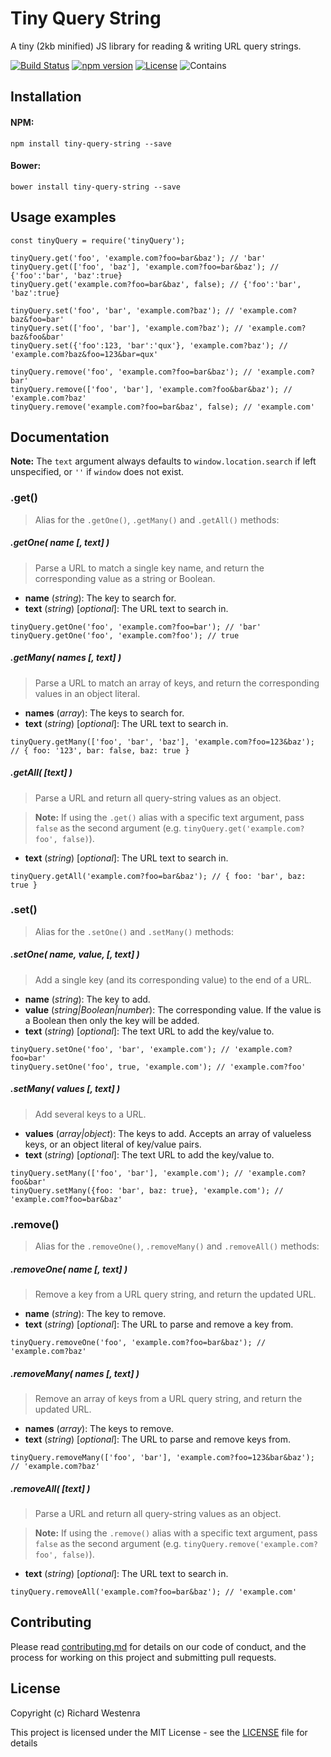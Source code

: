 # Tiny Query String

A tiny (2kb minified) JS library for reading & writing URL query strings.

[![Build Status](https://travis-ci.org/richardwestenra/tiny-query-string.svg?branch=master)](https://travis-ci.org/richardwestenra/tiny-query-string)
[![npm version](https://badge.fury.io/js/tiny-query-string.svg)](https://www.npmjs.com/package/tiny-query-string)
[![License](https://img.shields.io/badge/license-MIT%20License-blue.svg)](https://opensource.org/licenses/MIT)
![Contains](https://img.shields.io/badge/contains-badges-orange.svg)

## Installation

#### NPM:
```
npm install tiny-query-string --save
```

#### Bower:
```
bower install tiny-query-string --save
```

## Usage examples
```
const tinyQuery = require('tinyQuery');

tinyQuery.get('foo', 'example.com?foo=bar&baz'); // 'bar'
tinyQuery.get(['foo', 'baz'], 'example.com?foo=bar&baz'); // {'foo':'bar', 'baz':true}
tinyQuery.get('example.com?foo=bar&baz', false); // {'foo':'bar', 'baz':true}

tinyQuery.set('foo', 'bar', 'example.com?baz'); // 'example.com?baz&foo=bar'
tinyQuery.set(['foo', 'bar'], 'example.com?baz'); // 'example.com?baz&foo&bar'
tinyQuery.set({'foo':123, 'bar':'qux'}, 'example.com?baz'); // 'example.com?baz&foo=123&bar=qux'

tinyQuery.remove('foo', 'example.com?foo=bar&baz'); // 'example.com?bar'
tinyQuery.remove(['foo', 'bar'], 'example.com?foo&bar&baz'); // 'example.com?baz'
tinyQuery.remove('example.com?foo=bar&baz', false); // 'example.com'
```

## Documentation

**Note:** The `text` argument always defaults to `window.location.search` if left unspecified, or `''` if `window` does not exist.

### .get()
> Alias for the `.getOne()`, `.getMany()` and `.getAll()` methods:

##### .getOne( name [, text] )
> Parse a URL to match a single key name, and return the corresponding value as a string or Boolean.

- **name** (_string_): The key to search for.
- **text** (_string_) [_optional_]: The URL text to search in.
```
tinyQuery.getOne('foo', 'example.com?foo=bar'); // 'bar'
tinyQuery.getOne('foo', 'example.com?foo'); // true
```

##### .getMany( names [, text] )
> Parse a URL to match an array of keys, and return the corresponding values in an object literal.

- **names** (_array_): The keys to search for.
- **text** (_string_) [_optional_]: The URL text to search in.
```
tinyQuery.getMany(['foo', 'bar', 'baz'], 'example.com?foo=123&baz'); // { foo: '123', bar: false, baz: true }
```

##### .getAll( [text] )
> Parse a URL and return all query-string values as an object.

> **Note:** If using the `.get()` alias with a specific text argument, pass `false` as the second argument (e.g. `tinyQuery.get('example.com?foo', false)`).

- **text** (_string_) [_optional_]: The URL text to search in.
```
tinyQuery.getAll('example.com?foo=bar&baz'); // { foo: 'bar', baz: true }
```

### .set()
> Alias for the `.setOne()` and `.setMany()` methods:

##### .setOne( name, value, [, text] )
> Add a single key (and its corresponding value) to the end of a URL.

- **name** (_string_): The key to add.
- **value** (_string|Boolean|number_): The corresponding value. If the value is a Boolean then only the key will be added.
- **text** (_string_) [_optional_]: The text URL to add the key/value to.
```
tinyQuery.setOne('foo', 'bar', 'example.com'); // 'example.com?foo=bar'
tinyQuery.setOne('foo', true, 'example.com'); // 'example.com?foo'
```

##### .setMany( values [, text] )
> Add several keys to a URL.

- **values** (_array|object_): The keys to add. Accepts an array of valueless keys, or an object literal of key/value pairs.
- **text** (_string_) [_optional_]: The text URL to add the key/value to.
```
tinyQuery.setMany(['foo', 'bar'], 'example.com'); // 'example.com?foo&bar'
tinyQuery.setMany({foo: 'bar', baz: true}, 'example.com'); // 'example.com?foo=bar&baz'
```

### .remove()
> Alias for the `.removeOne()`, `.removeMany()` and `.removeAll()` methods:


##### .removeOne( name [, text] )
> Remove a key from a URL query string, and return the updated URL.

- **name** (_string_): The key to remove.
- **text** (_string_) [_optional_]: The URL to parse and remove a key from.
```
tinyQuery.removeOne('foo', 'example.com?foo=bar&baz'); // 'example.com?baz'
```

##### .removeMany( names [, text] )
> Remove an array of keys from a URL query string, and return the updated URL.

- **names** (_array_): The keys to remove.
- **text** (_string_) [_optional_]: The URL to parse and remove keys from.
```
tinyQuery.removeMany(['foo', 'bar'], 'example.com?foo=123&bar&baz'); // 'example.com?baz'
```

##### .removeAll( [text] )
> Parse a URL and return all query-string values as an object.

> **Note:** If using the `.remove()` alias with a specific text argument, pass `false` as the second argument (e.g. `tinyQuery.remove('example.com?foo', false)`).

- **text** (_string_) [_optional_]: The URL text to search in.
```
tinyQuery.removeAll('example.com?foo=bar&baz'); // 'example.com'
```


## Contributing

Please read [contributing.md](contributing.md) for details on our code of conduct, and the process for working on this project and submitting pull requests.


## License

Copyright (c) Richard Westenra

This project is licensed under the MIT License - see the [LICENSE](LICENSE) file for details